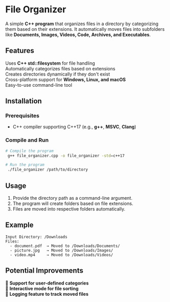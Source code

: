 # File Organizer

A simple **C++ program** that organizes files in a directory by categorizing them based on their extensions. It automatically moves files into subfolders like **Documents, Images, Videos, Code, Archives, and Executables**.

## Features
Uses **C++ std::filesystem** for file handling  
Automatically categorizes files based on extensions  
Creates directories dynamically if they don't exist  
Cross-platform support for **Windows, Linux, and macOS**  
Easy-to-use command-line tool  

## Installation
### Prerequisites
- C++ compiler supporting C++17 (e.g., **g++**, **MSVC**, **Clang**)

### Compile and Run
```sh
# Compile the program
 g++ file_organizer.cpp -o file_organizer -std=c++17

# Run the program
 ./file_organizer /path/to/directory
```

## Usage
1. Provide the directory path as a command-line argument.
2. The program will create folders based on file extensions.
3. Files are moved into respective folders automatically.

## Example
```
Input Directory: /Downloads
Files:
  - document.pdf  → Moved to /Downloads/Documents/
  - picture.jpg   → Moved to /Downloads/Images/
  - video.mp4     → Moved to /Downloads/Videos/
```

## Potential Improvements
🔹 **Support for user-defined categories**  
🔹 **Interactive mode for file sorting**  
🔹 **Logging feature to track moved files**  
